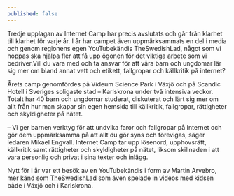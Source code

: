 ```yaml
---
published: false
---
```


Tredje upplagan av Internet Camp har precis avslutats och går från klarhet till klarhet för varje år. I år har campet även uppmärksammats en del i media och genom regionens egen YouTubekändis TheSwedishLad, något som vi hoppas ska hjälpa fler att få upp ögonen för det viktiga arbete som vi bedriver.Vill du vara med och ta ansvar för att våra barn och ungdomar lär sig mer om bland annat vett och etikett, fallgropar och källkritik på internet?

Årets camp genomfördes på Videum Science Park i Växjö och på Scandic Hotell i Sveriges soligaste stad – Karlskrona under två intensiva veckor. Totalt har 40 barn och ungdomar studerat, diskuterat och lärt sig mer om allt från hur man skapar sin egen hemsida till källkritik, fallgropar, rättigheter och skyldigheter på nätet.

– Vi ger barnen verktyg för att undvika faror och fallgropar på Internet och gör dem uppmärksamma på att allt du gör syns och förevigas, säger ledaren Mikael Engvall. Internet Camp tar upp lösenord, upphovsrätt, källkritik samt rättigheter och skyldigheter på nätet, liksom skillnaden i att vara personlig och privat i sina texter och inlägg.

Nytt för i år var ett besök av en YouTubekändis i form av Martin Arvebro, mer känd som [TheSwedishLad](https://www.youtube.com/channel/UCMF7lzH6UU3HEhxToedhXxA) som även spelade in videos med kidsen både i Växjö och i Karlskrona. 

